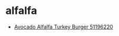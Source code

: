 # alfalfa

 * [Avocado Alfalfa Turkey Burger 51196220](../../index/a/avocado-alfalfa-turkey-burger-51196220.json)
